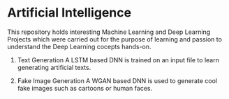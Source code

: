 # Artificial Intelligence

This repository holds interesting Machine Learning and Deep Learning Projects which were carried out for the purpose of learning and passion to understand the Deep Learning cocepts hands-on.

1. Text Generation
   A LSTM based DNN is trained on an input file to learn generating artificial texts.
   
2. Fake Image Generation
   A WGAN based DNN is used to generate cool fake images such as cartoons or human faces.
   

